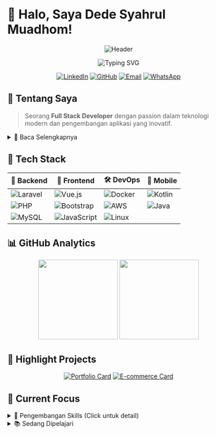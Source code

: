 # 👋 Halo, Saya Dede Syahrul Muadhom!

<p align="center">
  <img src="https://capsule-render.vercel.app/api?type=waving&color=0:1a73e8,100:00ff99&height=300&section=header&text=Dede%20Syahrul&fontSize=90&animation=fadeIn&fontColor=fff&desc=Full%20Stack%20Developer&descSize=25&fontAlignY=35&descAlignY=55" alt="Header"/>
</p>

<div align="center">
  <img src="https://readme-typing-svg.demolab.com?font=Fira+Code&weight=600&size=24&duration=3000&pause=1000&color=1A73E8&center=true&vCenter=true&multiline=true&repeat=false&width=600&height=100&lines=Transforming+Ideas+into+Code;Laravel+%7C+AWS+%7C+DevOps" alt="Typing SVG"/>
</div>

<div align="center">
  
  [![LinkedIn](https://img.shields.io/badge/LinkedIn-Connect-blue?style=for-the-badge&logo=linkedin)](https://www.linkedin.com/in/dedesyahrul)
  [![GitHub](https://img.shields.io/badge/GitHub-Follow-lightgrey?style=for-the-badge&logo=github)](https://github.com/dedesyahrul)
  [![Email](https://img.shields.io/badge/Email-Contact-red?style=for-the-badge&logo=gmail)](mailto:youremail@example.com)
  [![WhatsApp](https://img.shields.io/badge/WhatsApp-Chat-brightgreen?style=for-the-badge&logo=whatsapp)](https://wa.me/yourphonenumber)
  
</div>

## 🚀 Tentang Saya

> Seorang **Full Stack Developer** dengan passion dalam teknologi modern dan pengembangan aplikasi yang inovatif.

<details>
<summary>📝 Baca Selengkapnya</summary>

Saya adalah lulusan **S1 Teknik Informatika dari Universitas Dinamika Bangsa Jambi** dengan fokus pada:
- 💻 Pengembangan aplikasi web menggunakan **Laravel Framework**
- 🛠️ Pengelolaan infrastruktur server dengan **Proxmox** dan **Docker**
- ☁️ Implementasi solusi cloud menggunakan **AWS**

</details>

## 💼 Tech Stack

<div align="center">

| 🔧 Backend | 🎨 Frontend | 🛠️ DevOps | 📱 Mobile |
|------------|-------------|------------|-----------|
| ![Laravel](https://img.shields.io/badge/Laravel-FF2D20?style=flat-square&logo=laravel&logoColor=white) | ![Vue.js](https://img.shields.io/badge/Vue.js-4FC08D?style=flat-square&logo=vue.js&logoColor=white) | ![Docker](https://img.shields.io/badge/Docker-2496ED?style=flat-square&logo=docker&logoColor=white) | ![Kotlin](https://img.shields.io/badge/Kotlin-0095D5?style=flat-square&logo=kotlin&logoColor=white) |
| ![PHP](https://img.shields.io/badge/PHP-777BB4?style=flat-square&logo=php&logoColor=white) | ![Bootstrap](https://img.shields.io/badge/Bootstrap-7952B3?style=flat-square&logo=bootstrap&logoColor=white) | ![AWS](https://img.shields.io/badge/AWS-232F3E?style=flat-square&logo=amazon-aws&logoColor=white) | ![Java](https://img.shields.io/badge/Java-007396?style=flat-square&logo=java&logoColor=white) |
| ![MySQL](https://img.shields.io/badge/MySQL-4479A1?style=flat-square&logo=mysql&logoColor=white) | ![JavaScript](https://img.shields.io/badge/JavaScript-F7DF1E?style=flat-square&logo=javascript&logoColor=black) | ![Linux](https://img.shields.io/badge/Linux-FCC624?style=flat-square&logo=linux&logoColor=black) | |

</div>

## 📊 GitHub Analytics

<div align="center">
  <img height="180em" src="https://github-readme-stats.vercel.app/api?username=dedesyahrul&show_icons=true&theme=tokyonight&include_all_commits=true&count_private=true"/>
  <img height="180em" src="https://github-readme-stats.vercel.app/api/top-langs/?username=dedesyahrul&layout=compact&langs_count=8&theme=tokyonight"/>
</div>

## 🌟 Highlight Projects

<div align="center">

[![Portfolio Card](https://github-readme-stats.vercel.app/api/pin/?username=dedesyahrul&repo=portfolio-website&theme=tokyonight)](https://github.com/dedesyahrul/portfolio-website)
[![E-commerce Card](https://github-readme-stats.vercel.app/api/pin/?username=dedesyahrul&repo=e-commerce&theme=tokyonight)](https://github.com/dedesyahrul/e-commerce)

</div>

## 🎯 Current Focus

<details>
<summary>🔄 Pengembangan Skills (Click untuk detail)</summary>

### 1. 🐳 Advanced Docker & Kubernetes
- Memperdalam orchestration container dengan Kubernetes
- Implementasi microservices architecture
- Optimasi deployment dan scaling aplikasi
- CI/CD pipeline dengan Docker

### 2. ☁️ AWS Cloud Architecture
- Membangun serverless applications dengan AWS Lambda
- Implementasi high-availability systems
- Optimasi biaya dan performa cloud infrastructure
- AWS Security best practices

### 3. 📱 Progressive Web Apps (PWA)
- Pengembangan aplikasi web modern dengan teknologi PWA
- Implementasi service workers untuk offline functionality
- Push notifications dan background sync
- Optimasi performa dan user experience

### 4. 🔒 Security & Best Practices
- Implementasi OAuth 2.0 dan JWT
- Keamanan API dan database
- OWASP security guidelines
- Data encryption dan protection

### 5. 📊 Data Analytics & Monitoring
- Implementasi logging system dengan ELK Stack
- Real-time monitoring dengan Grafana
- Performance metrics dan analytics
- Error tracking dan debugging
</details>

<details>
<summary>📚 Sedang Dipelajari</summary>

</details>
